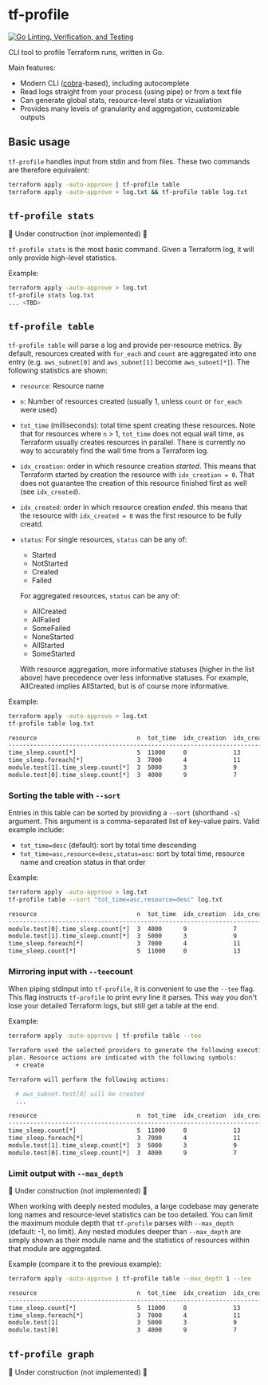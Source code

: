# tf-profile

[![Go Linting, Verification, and Testing](https://github.com/QuintenBruynseraede/tf-profile/actions/workflows/go-fmt-vet-tests.yml/badge.svg?branch=main)](https://github.com/QuintenBruynseraede/tf-profile/actions/workflows/go-fmt-vet-tests.yml)

CLI tool to profile Terraform runs, written in Go.

Main features:
- Modern CLI ([cobra](https://github.com/spf13/cobra)-based), including autocomplete
- Read logs straight from your process (using pipe) or from a text file
- Can generate global stats, resource-level stats or vizualiation
- Provides many levels of granularity and aggregation, customizable outputs

## Basic usage

`tf-profile` handles input from stdin and from files. These two commands are therefore equivalent:

```bash
terraform apply -auto-approve | tf-profile table
terraform apply -auto-approve > log.txt && tf-profile table log.txt
```

## `tf-profile stats`
🚧 Under construction (not implemented) 🚧

`tf-profile stats` is the most basic command. Given a Terraform log, it will only provide high-level statistics.

Example:
```bash
terraform apply -auto-approve > log.txt
tf-profile stats log.txt
... <TBD>
```

## `tf-profile table`
`tf-profile table` will parse a log and provide per-resource metrics. By default, resources created with `for_each` and `count` are aggregated into one entry (e.g. `aws_subnet[0]` and `aws_subnet[1]` become `aws_subnet[*]`). The following statistics are shown:

- `resource`: Resource name
- `n`: Number of resources created (usually 1, unless `count` or `for_each` were used)
- `tot_time` (milliseconds): total time spent creating these resources. Note that for resources where `n` > 1, `tot_time` does not equal wall time, as Terraform usually creates resources in parallel. There is currently no way to accurately find the wall time from a Terraform log.
- `idx_creation`: order in which resource creation _started_. This means that Terraform started by creation the resource with `idx_creation = 0`. That does not guarantee the creation of this resource finished first as well (see `idx_created`).
- `idx_created`: order in which resource creation _ended_. this means that the resource with `idx_created = 0` was the first resource to be fully creatd.
- `status`: For single resources, `status` can be any of: 
    - Started
    - NotStarted
    - Created
    - Failed
    
    For aggregated resources, `status` can be any of:
    - AllCreated
    - AllFailed
    - SomeFailed
    - NoneStarted
    - AllStarted
    - SomeStarted

    With resource aggregation, more informative statuses (higher in the list above) have precedence over less informative statuses. For example, AllCreated implies AllStarted, but is of course more informative.

Example:

```bash
terraform apply -auto-approve > log.txt
tf-profile table log.txt

resource                            n  tot_time  idx_creation  idx_created  status    
-------------------------------------------------------------------------------------- 
time_sleep.count[*]                 5  11000     0             13           AllCreated  
time_sleep.foreach[*]               3  7000      4             11           AllCreated  
module.test[1].time_sleep.count[*]  3  5000      3             9            AllCreated  
module.test[0].time_sleep.count[*]  3  4000      9             7            AllCreated 
```

### Sorting the table with `--sort`

Entries in this table can be sorted by providing a `--sort` (shorthand `-s`) argument. This argument is a comma-separated list of key-value pairs. Valid example include:
- `tot_time=desc` (default): sort by total time descending
- `tot_time=asc,resource=desc,status=asc`: sort by total time, resource name and creation status in that order

Example:

```bash
terraform apply -auto-approve > log.txt
tf-profile table --sort "tot_time=asc,resource=desc" log.txt

resource                            n  tot_time  idx_creation  idx_created  status      
--------------------------------------------------------------------------------------
module.test[0].time_sleep.count[*]  3  4000      9             7            AllCreated  
module.test[1].time_sleep.count[*]  3  5000      3             9            AllCreated  
time_sleep.foreach[*]               3  7000      4             11           AllCreated  
time_sleep.count[*]                 5  11000     0             13           AllCreated 
```

### Mirroring input with `--tee`count

When piping stdinput into `tf-profile`, it is convenient to use the `--tee` flag. This flag instructs `tf-profile` to print evry line it parses. This way you don't lose your detailed Terraform logs, but still get a table at the end.

Example:
```bash
terraform apply -auto-approve | tf-profile table --tee

Terraform used the selected providers to generate the following execution
plan. Resource actions are indicated with the following symbols:
  + create

Terraform will perform the following actions:

  # aws_subnet.test[0] will be created
  ...

resource                            n  tot_time  idx_creation  idx_created  status    
-------------------------------------------------------------------------------------- 
time_sleep.count[*]                 5  11000     0             13           AllCreated  
time_sleep.foreach[*]               3  7000      4             11           AllCreated  
module.test[1].time_sleep.count[*]  3  5000      3             9            AllCreated  
module.test[0].time_sleep.count[*]  3  4000      9             7            AllCreated 
```

### Limit output with `--max_depth`
🚧 Under construction (not implemented) 🚧

When working with deeply nested modules, a large codebase may generate long names and resource-level statistics can be too detailed. You can limit the maximum module depth that `tf-profile` parses with `--max_depth` (default: -1, no limit). Any nested modules deeper than `--max_depth` are simply shown as their module name and the statistics of resources within that module are aggregated.

Example (compare it to the previous example):
```bash
terraform apply -auto-approve | tf-profile table --max_depth 1 --tee

resource                            n  tot_time  idx_creation  idx_created  status    
-------------------------------------------------------------------------------------- 
time_sleep.count[*]                 5  11000     0             13           AllCreated  
time_sleep.foreach[*]               3  7000      4             11           AllCreated  
module.test[1]                      3  5000      3             9            AllCreated  
module.test[0]                      3  4000      9             7            AllCreated 
```

## `tf-profile graph`

🚧 Under construction (not implemented) 🚧
